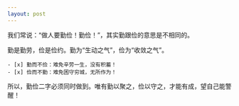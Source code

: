 ```yaml
---
layout: post
---
```


我们常说：“做人要勤俭！勤俭！”，其实勤跟俭的意思是不相同的。

勤是勤劳，俭是俭约。勤为“生动之气”，俭为“收敛之气”。
```
- [x] 勤而不俭：难免辛劳一生，没有积蓄！
- [x] 俭而不勤：难免困守穷城，无所作为！
```
所以，勤俭二字必须同时做到。唯有勤以聚之，俭以守之，才能有成，望自己能警醒！